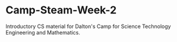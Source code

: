 # Camp-Steam-Week-2
Introductory CS material for Dalton's Camp for Science Technology Engineering and Mathematics. 
